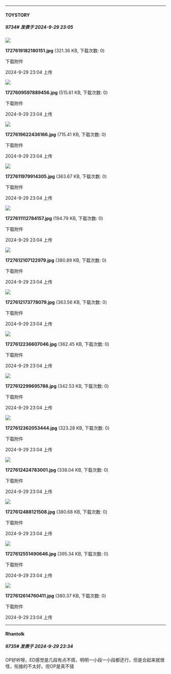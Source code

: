 ﻿
*****

####  TOYSTORY  
##### 9734#       发表于 2024-9-29 23:05

<img src="https://img.saraba1st.com/forum/202409/29/230450p7h12zg3goojcc7w.jpg" referrerpolicy="no-referrer">

<strong>1727619182180151.jpg</strong> (321.36 KB, 下载次数: 0)

下载附件

2024-9-29 23:04 上传

<img src="https://img.saraba1st.com/forum/202409/29/230412qfvccdv5rkpct60f.jpg" referrerpolicy="no-referrer">

<strong>1727609597889456.jpg</strong> (515.61 KB, 下载次数: 0)

下载附件

2024-9-29 23:04 上传

<img src="https://img.saraba1st.com/forum/202409/29/230453chkd0umz60vismzv.jpg" referrerpolicy="no-referrer">

<strong>1727619622436166.jpg</strong> (715.41 KB, 下载次数: 0)

下载附件

2024-9-29 23:04 上传

<img src="https://img.saraba1st.com/forum/202409/29/230417tcuu1czmm271w69r.jpg" referrerpolicy="no-referrer">

<strong>1727611979914305.jpg</strong> (363.67 KB, 下载次数: 0)

下载附件

2024-9-29 23:04 上传

<img src="https://img.saraba1st.com/forum/202409/29/230414z7lvgrxwgk4egglv.jpg" referrerpolicy="no-referrer">

<strong>1727611112784157.jpg</strong> (194.79 KB, 下载次数: 0)

下载附件

2024-9-29 23:04 上传

<img src="https://img.saraba1st.com/forum/202409/29/230420fcimp17ugp33ccp8.jpg" referrerpolicy="no-referrer">

<strong>1727612107122979.jpg</strong> (380.89 KB, 下载次数: 0)

下载附件

2024-9-29 23:04 上传

<img src="https://img.saraba1st.com/forum/202409/29/230422m1qo2uomqmwaeu4x.jpg" referrerpolicy="no-referrer">

<strong>1727612173778079.jpg</strong> (363.56 KB, 下载次数: 0)

下载附件

2024-9-29 23:04 上传

<img src="https://img.saraba1st.com/forum/202409/29/230424nuyf8ffsudfzd898.jpg" referrerpolicy="no-referrer">

<strong>1727612236607046.jpg</strong> (362.45 KB, 下载次数: 0)

下载附件

2024-9-29 23:04 上传

<img src="https://img.saraba1st.com/forum/202409/29/230426lyvqchzc9n0yn1jv.jpg" referrerpolicy="no-referrer">

<strong>1727612299695788.jpg</strong> (342.53 KB, 下载次数: 0)

下载附件

2024-9-29 23:04 上传

<img src="https://img.saraba1st.com/forum/202409/29/230428ilkjs88j8s8d8l8z.jpg" referrerpolicy="no-referrer">

<strong>1727612362053444.jpg</strong> (323.28 KB, 下载次数: 0)

下载附件

2024-9-29 23:04 上传

<img src="https://img.saraba1st.com/forum/202409/29/230434cgk0k887tezt8kz1.jpg" referrerpolicy="no-referrer">

<strong>1727612424783001.jpg</strong> (338.04 KB, 下载次数: 0)

下载附件

2024-9-29 23:04 上传

<img src="https://img.saraba1st.com/forum/202409/29/230437y90z0qjphexsxqpd.jpg" referrerpolicy="no-referrer">

<strong>1727612488121508.jpg</strong> (380.68 KB, 下载次数: 0)

下载附件

2024-9-29 23:04 上传

<img src="https://img.saraba1st.com/forum/202409/29/230444vpcbqdq5ggpf7chh.jpg" referrerpolicy="no-referrer">

<strong>1727612551490646.jpg</strong> (395.34 KB, 下载次数: 0)

下载附件

2024-9-29 23:04 上传

<img src="https://img.saraba1st.com/forum/202409/29/230446lwc6n6kqcd0scasp.jpg" referrerpolicy="no-referrer">

<strong>1727612614760411.jpg</strong> (380.37 KB, 下载次数: 0)

下载附件

2024-9-29 23:04 上传


*****

####  Rhantolk  
##### 9735#       发表于 2024-9-29 23:34

OP好听呀，ED感觉是几段有点不搭，明明一小段一小段都还行，但是合起来就很怪，衔接的不太好。但OP是真不错

